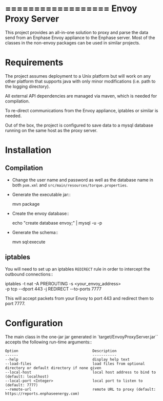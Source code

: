 ==================
Envoy Proxy Server
==================

This project provides an all-in-one solution to proxy and parse the data send from an Enphase Envoy appliance to the Enphase server. Most of the classes in the non-envoy packages can be used in similar projects.

Requirements
============

The project assumes deployment to a Unix platform but will work on any other platform that supports java with only minor modifications (i.e. path to the logging directory). 

All external API dependencies are managed via maven, which is needed for compilation. 

To re-direct communications from the Envoy appliance, iptables or similar is needed.

Out of the box, the project is configured to save data to a mysql database running on the same host as the proxy server.

Installation
=============

Compilation
-----------

* Change the user name and password as well as the database name in both ``pom.xml`` and ``src/main/resources/torque.properties``.
* Generate the executable jar::

    mvn package
    
* Create the envoy database::

    echo "create database envoy;" | mysql -u<user> -p<pass>

* Generate the schema::

    mvn sql:execute

iptables
--------

You will need to set up an iptables ``REDIRECT`` rule in order to
intercept the outbound connections::

  iptables -t nat -A PREROUTING -s <your_envoy_address> \
    -p tcp --dport 443 -j REDIRECT --to-ports 7777

This will accept packets from your Envoy to port 443 and redirect them
to port 7777.

Configuration
=============

The main class in the one-jar jar generated in `target/EnvoyProxyServer.jar`` accepts the following run-time arguments::

    Option                                  Description                            
    ------                                  -----------                            
    --help                                  display help text                      
    --load-files                            load files from optional directory or default directory if none given      
    --local-host                            local host address to bind to (default: localhost)                 
    --local-port <Integer>                  local port to listen to (default: 7777)
    --remote-url                            remote URL to proxy (default: https://reports.enphaseenergy.com)         

